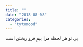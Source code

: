 ```yaml
---
title: ""
date: "2018-08-08"
categories: 
  - "tytomood"
---
```


بی تو هر لحظه مرا بیمِ فرو ریختن است
